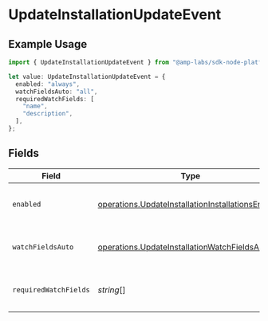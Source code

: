 # UpdateInstallationUpdateEvent

## Example Usage

```typescript
import { UpdateInstallationUpdateEvent } from "@amp-labs/sdk-node-platform/models/operations";

let value: UpdateInstallationUpdateEvent = {
  enabled: "always",
  watchFieldsAuto: "all",
  requiredWatchFields: [
    "name",
    "description",
  ],
};
```

## Fields

| Field                                                                                                                  | Type                                                                                                                   | Required                                                                                                               | Description                                                                                                            | Example                                                                                                                |
| ---------------------------------------------------------------------------------------------------------------------- | ---------------------------------------------------------------------------------------------------------------------- | ---------------------------------------------------------------------------------------------------------------------- | ---------------------------------------------------------------------------------------------------------------------- | ---------------------------------------------------------------------------------------------------------------------- |
| `enabled`                                                                                                              | [operations.UpdateInstallationInstallationsEnabled](../../models/operations/updateinstallationinstallationsenabled.md) | :heavy_check_mark:                                                                                                     | Conditions to enable update events.                                                                                    | always                                                                                                                 |
| `watchFieldsAuto`                                                                                                      | [operations.UpdateInstallationWatchFieldsAuto](../../models/operations/updateinstallationwatchfieldsauto.md)           | :heavy_minus_sign:                                                                                                     | Whether to watch fields all fields automatically.                                                                      | all                                                                                                                    |
| `requiredWatchFields`                                                                                                  | *string*[]                                                                                                             | :heavy_minus_sign:                                                                                                     | The fields that should be watched.                                                                                     | [<br/>"name",<br/>"description"<br/>]                                                                                  |